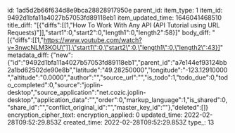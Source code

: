 id: 1ad5d2b66f634d8e9bca28828917950e
parent_id: 
item_type: 1
item_id: 9492d1bfa11a4027b57053fd89118eb1
item_updated_time: 1646041468510
title_diff: "[{\"diffs\":[[1,\"How To Work With Any API (API Tutorial using URL Requests)\"]],\"start1\":0,\"start2\":0,\"length1\":0,\"length2\":58}]"
body_diff: "[{\"diffs\":[[1,\"https://www.youtube.com/watch?v=3nwcNLM3KOU\"]],\"start1\":0,\"start2\":0,\"length1\":0,\"length2\":43}]"
metadata_diff: {"new":{"id":"9492d1bfa11a4027b57053fd89118eb1","parent_id":"a7e144ef93124bb2a1bd62502de90e8b","latitude":"49.28250000","longitude":"-123.12910000","altitude":"0.0000","author":"","source_url":"","is_todo":1,"todo_due":0,"todo_completed":0,"source":"joplin-desktop","source_application":"net.cozic.joplin-desktop","application_data":"","order":0,"markup_language":1,"is_shared":0,"share_id":"","conflict_original_id":"","master_key_id":""},"deleted":[]}
encryption_cipher_text: 
encryption_applied: 0
updated_time: 2022-02-28T09:52:29.853Z
created_time: 2022-02-28T09:52:29.853Z
type_: 13